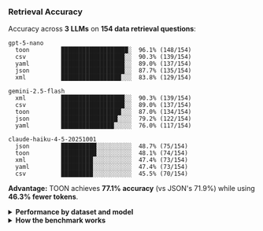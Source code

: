 ### Retrieval Accuracy

Accuracy across **3 LLMs** on **154 data retrieval questions**:

```
gpt-5-nano
  toon         ███████████████████░  96.1% (148/154)
  csv          ██████████████████░░  90.3% (139/154)
  yaml         ██████████████████░░  89.0% (137/154)
  json         ██████████████████░░  87.7% (135/154)
  xml          █████████████████░░░  83.8% (129/154)

gemini-2.5-flash
  xml          ██████████████████░░  90.3% (139/154)
  csv          ██████████████████░░  89.0% (137/154)
  toon         █████████████████░░░  87.0% (134/154)
  json         ████████████████░░░░  79.2% (122/154)
  yaml         ███████████████░░░░░  76.0% (117/154)

claude-haiku-4-5-20251001
  json         ██████████░░░░░░░░░░  48.7% (75/154)
  toon         ██████████░░░░░░░░░░  48.1% (74/154)
  xml          █████████░░░░░░░░░░░  47.4% (73/154)
  yaml         █████████░░░░░░░░░░░  47.4% (73/154)
  csv          █████████░░░░░░░░░░░  45.5% (70/154)
```

**Advantage:** TOON achieves **77.1% accuracy** (vs JSON's 71.9%) while using **46.3% fewer tokens**.

<details>
<summary><strong>Performance by dataset and model</strong></summary>

#### Performance by Dataset

##### Uniform employee records (TOON optimal format)

| Format | Accuracy | Tokens | Correct/Total |
| ------ | -------- | ------ | ------------- |
| `csv` | 74.7% | 2,337 | 112/150 |
| `toon` | 76.7% | 2,483 | 115/150 |
| `yaml` | 70.7% | 4,969 | 106/150 |
| `xml` | 77.3% | 7,314 | 116/150 |
| `json` | 69.3% | 6,347 | 104/150 |

##### E-commerce orders with nested structures

| Format | Accuracy | Tokens | Correct/Total |
| ------ | -------- | ------ | ------------- |
| `toon` | 80.0% | 5,967 | 96/120 |
| `csv` | 75.8% | 6,735 | 91/120 |
| `yaml` | 74.2% | 7,328 | 89/120 |
| `json` | 79.2% | 9,694 | 95/120 |
| `xml` | 78.3% | 10,992 | 94/120 |

##### Time-series analytics data

| Format | Accuracy | Tokens | Correct/Total |
| ------ | -------- | ------ | ------------- |
| `csv` | 75.5% | 1,393 | 77/102 |
| `toon` | 76.5% | 1,515 | 78/102 |
| `yaml` | 74.5% | 2,938 | 76/102 |
| `json` | 76.5% | 3,665 | 78/102 |
| `xml` | 74.5% | 4,376 | 76/102 |

##### Top 100 GitHub repositories

| Format | Accuracy | Tokens | Correct/Total |
| ------ | -------- | ------ | ------------- |
| `toon` | 74.4% | 8,745 | 67/90 |
| `csv` | 73.3% | 8,513 | 66/90 |
| `yaml` | 62.2% | 13,129 | 56/90 |
| `json` | 61.1% | 15,145 | 55/90 |
| `xml` | 61.1% | 17,095 | 55/90 |

#### Performance by Model

##### gpt-5-nano

| Format | Accuracy | Correct/Total |
| ------ | -------- | ------------- |
| `toon` | 96.1% | 148/154 |
| `csv` | 90.3% | 139/154 |
| `yaml` | 89.0% | 137/154 |
| `json` | 87.7% | 135/154 |
| `xml` | 83.8% | 129/154 |

##### gemini-2.5-flash

| Format | Accuracy | Correct/Total |
| ------ | -------- | ------------- |
| `xml` | 90.3% | 139/154 |
| `csv` | 89.0% | 137/154 |
| `toon` | 87.0% | 134/154 |
| `json` | 79.2% | 122/154 |
| `yaml` | 76.0% | 117/154 |

##### claude-haiku-4-5-20251001

| Format | Accuracy | Correct/Total |
| ------ | -------- | ------------- |
| `json` | 48.7% | 75/154 |
| `toon` | 48.1% | 74/154 |
| `xml` | 47.4% | 73/154 |
| `yaml` | 47.4% | 73/154 |
| `csv` | 45.5% | 70/154 |

</details>

<details>
<summary><strong>How the benchmark works</strong></summary>

#### What's Being Measured

This benchmark tests **LLM comprehension and data retrieval accuracy** across different input formats. Each LLM receives formatted data and must answer questions about it (this does **not** test model's ability to generate TOON output).

#### Datasets Tested

Four datasets designed to test different structural patterns:

1. **Tabular** (100 employee records): Uniform objects with identical fields – optimal for TOON's tabular format.
2. **Nested** (50 e-commerce orders): Complex structures with nested customer objects and item arrays.
3. **Analytics** (60 days of metrics): Time-series data with dates and numeric values.
4. **GitHub** (100 repositories): Real-world data from top GitHub repos by stars.

#### Question Types

154 questions are generated dynamically across three categories:

- **Field retrieval (40%)**: Direct value lookups or values that can be read straight off a record (including booleans and simple counts such as array lengths)
  - Example: "What is Alice's salary?" → `75000`
  - Example: "How many items are in order ORD-0042?" → `3`
  - Example: "What is the customer name for order ORD-0042?" → `John Doe`

- **Aggregation (32%)**: Dataset-level totals and averages plus single-condition filters (counts, sums, min/max comparisons)
  - Example: "How many employees work in Engineering?" → `17`
  - Example: "What is the total revenue across all orders?" → `45123.50`
  - Example: "How many employees have salary > 80000?" → `23`

- **Filtering (28%)**: Multi-condition queries requiring compound logic (AND constraints across fields)
  - Example: "How many employees in Sales have salary > 80000?" → `5`
  - Example: "How many active employees have more than 10 years of experience?" → `8`

#### Evaluation Process

1. **Format conversion:** Each dataset is converted to all 5 formats (TOON, CSV, XML, JSON, YAML).
2. **Query LLM**: Each model receives formatted data + question in a prompt and extracts the answer.
3. **Validate with LLM-as-judge**: `gpt-5-nano` validates if the answer is semantically correct (e.g., `50000` = `$50,000`, `Engineering` = `engineering`, `2025-01-01` = `January 1, 2025`).

#### Models & Configuration

- **Models tested**: `claude-haiku-4-5-20251001`, `gemini-2.5-flash`, `gpt-5-nano`
- **Token counting**: Using `gpt-tokenizer` with `o200k_base` encoding (GPT-5 tokenizer)
- **Temperature**: 0 (for non-reasoning models)
- **Total evaluations**: 154 questions × 5 formats × 3 models = 2,310 LLM calls

</details>
